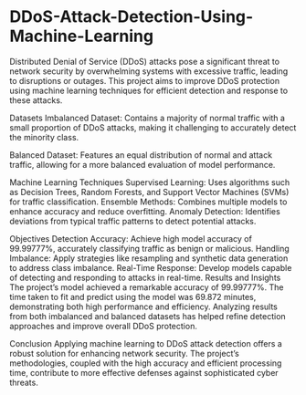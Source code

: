 # DDoS-Attack-Detection-Using-Machine-Learning
Distributed Denial of Service (DDoS) attacks pose a significant threat to network security by overwhelming systems with excessive traffic, leading to disruptions or outages. This project aims to improve DDoS protection using machine learning techniques for efficient detection and response to these attacks.

Datasets Imbalanced Dataset: Contains a majority of normal traffic with a small proportion of DDoS attacks, making it challenging to accurately detect the minority class. 

Balanced Dataset: Features an equal distribution of normal and attack traffic, allowing for a more balanced evaluation of model performance.

Machine Learning Techniques Supervised Learning: Uses algorithms such as Decision Trees, Random Forests, and Support Vector Machines (SVMs) for traffic classification. Ensemble Methods: Combines multiple models to enhance accuracy and reduce overfitting. Anomaly Detection: Identifies deviations from typical traffic patterns to detect potential attacks.

Objectives Detection Accuracy: Achieve high model accuracy of 99.99777%, accurately classifying traffic as benign or malicious. Handling Imbalance: Apply strategies like resampling and synthetic data generation to address class imbalance. Real-Time Response: Develop models capable of detecting and responding to attacks in real-time. Results and Insights The project’s model achieved a remarkable accuracy of 99.99777%. The time taken to fit and predict using the model was 69.872 minutes, demonstrating both high performance and efficiency. Analyzing results from both imbalanced and balanced datasets has helped refine detection approaches and improve overall DDoS protection.

Conclusion Applying machine learning to DDoS attack detection offers a robust solution for enhancing network security. The project’s methodologies, coupled with the high accuracy and efficient processing time, contribute to more effective defenses against sophisticated cyber threats.
